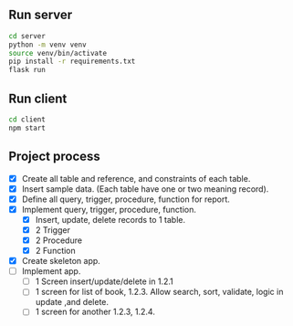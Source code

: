 ## Run server
``` bash
cd server 
python -m venv venv
source venv/bin/activate
pip install -r requirements.txt
flask run
```

## Run client
``` bash
cd client
npm start
```

## Project process
- [x] Create all table and reference, and constraints of each table.
- [x] Insert sample data. (Each table have one or two meaning record).
- [x] Define all query, trigger, procedure, function for report.
- [x] Implement query, trigger, procedure, function.
    - [x] Insert, update, delete records to 1 table.
    - [x] 2 Trigger 
    - [x] 2 Procedure
    - [x] 2 Function
- [x] Create skeleton app.
- [ ] Implement app.
    - [ ] 1 Screen insert/update/delete in 1.2.1
    - [ ] 1 screen for list of book, 1.2.3. Allow search, sort, validate, logic in update ,and delete.
    - [ ] 1 screen for another 1.2.3, 1.2.4. 
